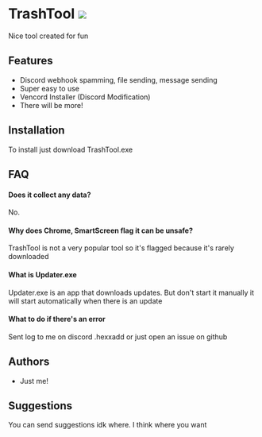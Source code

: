 # TrashTool ![](https://hexedd.ct8.pl//images/iconithink.png)
Nice tool created for fun
## Features

- Discord webhook spamming, file sending, message sending
- Super easy to use
- Vencord Installer (Discord Modification)
- There will be more!


## Installation
To install just download TrashTool.exe
## FAQ

#### Does it collect any data?

No.

#### Why does Chrome, SmartScreen flag it can be unsafe?

TrashTool is not a very popular tool so it's flagged because it's rarely downloaded

#### What is Updater.exe

Updater.exe is an app that downloads updates. But don't start it manually it will start automatically when there is an update

#### What to do if there's an error

Sent log to me on discord .hexxadd or just open an issue on github
## Authors

- Just me!


## Suggestions

You can send suggestions idk where. I think where you want

